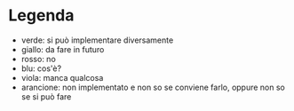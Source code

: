 # Legenda

- verde: si può implementare diversamente
- giallo: da fare in futuro
- rosso: no
- blu: cos'è?
- viola: manca qualcosa
- arancione: non implementato e non so se conviene farlo, oppure non so se si può fare
